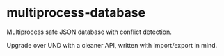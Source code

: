 # multiprocess-database
Multiprocess safe JSON database with conflict detection.

Upgrade over UND with a cleaner API, written with import/export in mind.

